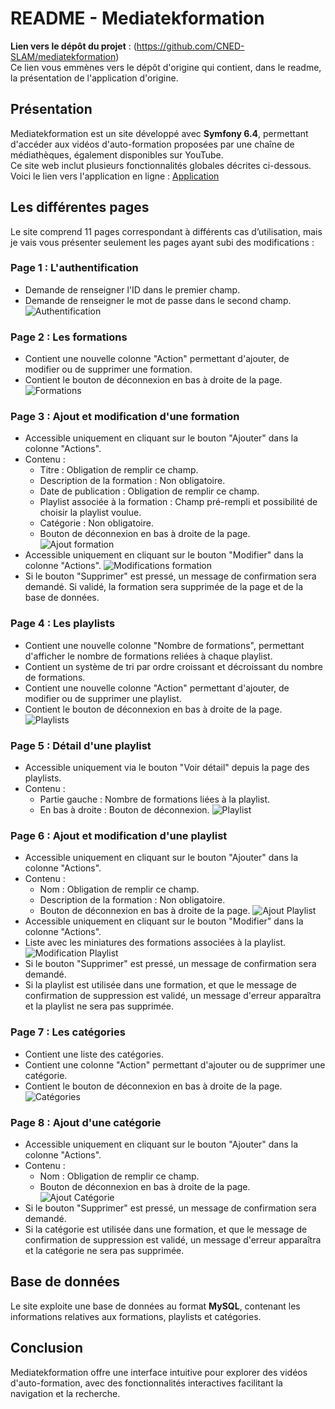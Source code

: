 # README - Mediatekformation

**Lien vers le dépôt du projet** : (https://github.com/CNED-SLAM/mediatekformation)
<br>Ce lien vous emmènes vers le dépôt d'origine qui contient, dans le readme, la présentation de l'application d'origine.</br>

## Présentation
Mediatekformation est un site développé avec **Symfony 6.4**, permettant d'accéder aux vidéos d'auto-formation proposées par une chaîne de médiathèques, également disponibles sur YouTube.  
Ce site web inclut plusieurs fonctionnalités globales décrites ci-dessous. Voici le lien vers l'application en ligne : [Application](https://mediatek-formation.go.yj.fr/mediatekformation/public/)

## Les différentes pages
Le site comprend 11 pages correspondant à différents cas d’utilisation, mais je vais vous présenter seulement les pages ayant subi des modifications :

### Page 1 : L'authentification
- Demande de renseigner l'ID dans le premier champ.
- Demande de renseigner le mot de passe dans le second champ.
![Authentification](https://github.com/user-attachments/assets/d92d5026-92be-4d51-9d42-c44e6f36783b)

### Page 2 : Les formations
- Contient une nouvelle colonne "Action" permettant d'ajouter, de modifier ou de supprimer une formation.
- Contient le bouton de déconnexion en bas à droite de la page.
![Formations](https://github.com/user-attachments/assets/bffac3c6-09e8-4742-9d6d-9d44b5e5d421)

### Page 3 : Ajout et modification d'une formation
- Accessible uniquement en cliquant sur le bouton "Ajouter" dans la colonne "Actions".
- Contenu :
  - Titre : Obligation de remplir ce champ.
  - Description de la formation : Non obligatoire.
  - Date de publication : Obligation de remplir ce champ.
  - Playlist associée à la formation : Champ pré-rempli et possibilité de choisir la playlist voulue.
  - Catégorie : Non obligatoire.
  - Bouton de déconnexion en bas à droite de la page.
![Ajout formation](https://github.com/user-attachments/assets/e3f13913-c233-4dce-a3a5-f855cfb05d6e)
- Accessible uniquement en cliquant sur le bouton "Modifier" dans la colonne "Actions".
![Modifications formation](https://github.com/user-attachments/assets/feb278b6-b6b3-4aff-8558-e9d55ff80dc6)
- Si le bouton "Supprimer" est pressé, un message de confirmation sera demandé. Si validé, la formation sera supprimée de la page et de la base de données.

### Page 4 : Les playlists
- Contient une nouvelle colonne "Nombre de formations", permettant d'afficher le nombre de formations reliées à chaque playlist.
- Contient un système de tri par ordre croissant et décroissant du nombre de formations.
- Contient une nouvelle colonne "Action" permettant d'ajouter, de modifier ou de supprimer une playlist.
- Contient le bouton de déconnexion en bas à droite de la page.
![Playlists](https://github.com/user-attachments/assets/ec03dd65-b03d-4a8a-b9e7-cb07336b18f2)

### Page 5 : Détail d'une playlist
- Accessible uniquement via le bouton "Voir détail" depuis la page des playlists.
- Contenu :
  - Partie gauche : Nombre de formations liées à la playlist.
  - En bas à droite : Bouton de déconnexion.
![Playlist](https://github.com/user-attachments/assets/d336648c-f79d-47e3-8529-3cfdd06230f6)

### Page 6 : Ajout et modification d'une playlist
- Accessible uniquement en cliquant sur le bouton "Ajouter" dans la colonne "Actions".
- Contenu :
  - Nom : Obligation de remplir ce champ.
  - Description de la formation : Non obligatoire.
  - Bouton de déconnexion en bas à droite de la page.
![Ajout Playlist](https://github.com/user-attachments/assets/2137c0b3-7c6a-47df-af43-a2cfd1db7848)
- Accessible uniquement en cliquant sur le bouton "Modifier" dans la colonne "Actions".
- Liste avec les miniatures des formations associées à la playlist.
![Modification Playlist](https://github.com/user-attachments/assets/8d3232e6-ff24-4a95-8da7-3a015497dde0)
- Si le bouton "Supprimer" est pressé, un message de confirmation sera demandé.
- Si la playlist est utilisée dans une formation, et que le message de confirmation de suppression est validé, un message d'erreur apparaîtra et la playlist ne sera pas supprimée.

### Page 7 : Les catégories
- Contient une liste des catégories.
- Contient une colonne "Action" permettant d'ajouter ou de supprimer une catégorie.
- Contient le bouton de déconnexion en bas à droite de la page.
![Catégories](https://github.com/user-attachments/assets/d027ce66-c78f-4667-9748-869e01eb0947)

### Page 8 : Ajout d'une catégorie
- Accessible uniquement en cliquant sur le bouton "Ajouter" dans la colonne "Actions".
- Contenu :
  - Nom : Obligation de remplir ce champ.
  - Bouton de déconnexion en bas à droite de la page.
![Ajout Catégorie](https://github.com/user-attachments/assets/09479faf-cd8f-4a23-8b6a-992fa4ea5932)
- Si le bouton "Supprimer" est pressé, un message de confirmation sera demandé.
- Si la catégorie est utilisée dans une formation, et que le message de confirmation de suppression est validé, un message d'erreur apparaîtra et la catégorie ne sera pas supprimée.

## Base de données
Le site exploite une base de données au format **MySQL**, contenant les informations relatives aux formations, playlists et catégories.

## Conclusion
Mediatekformation offre une interface intuitive pour explorer des vidéos d'auto-formation, avec des fonctionnalités interactives facilitant la navigation et la recherche.


